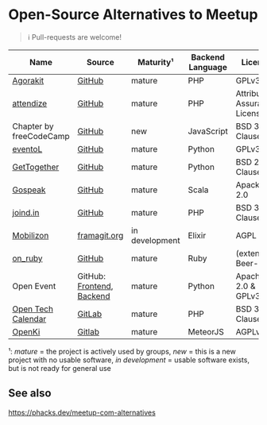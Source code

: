 # Open-Source Alternatives to Meetup

> :information_source: Pull-requests are welcome!

| Name                                                  | Source                                                                                                                        | Maturity¹      | Backend Language | License                       |
| ----------------------------------------------------- | ----------------------------------------------------------------------------------------------------------------------------- | -------------- | ---------------- | ----------------------------- |
| [Agorakit](https://agorakit.org/)                     | [GitHub](https://github.com/philippejadin/agorakit)                                                                           | mature         | PHP              | GPLv3                         |
| [attendize](https://www.attendize.com/)               | [GitHub](https://github.com/Attendize/Attendize)                                                                              | mature         | PHP              | Attribution Assurance License |
| Chapter by freeCodeCamp                               | [GitHub](https://github.com/freeCodeCamp/chapter)                                                                             | new            | JavaScript       | BSD 3-Clause                  |
| [eventoL](http://eventol.github.io/eventoL/)          | [GitHub](https://github.com/eventoL/eventoL)                                                                                  | mature         | Python           | GPLv3                         |
| [GetTogether](https://gettogether.community/)         | [GitHub](https://github.com/GetTogetherComm/GetTogether)                                                                      | mature         | Python           | BSD 2-Clause                  |
| [Gospeak](https://www.gospeak.fr/)                    | [GitHub](https://github.com/loicknuchel/gospeak)                                                                              | mature         | Scala            | Apacke 2.0                    |
| [joind.in](https://joind.in/)                         | [GitHub](https://github.com/joindin/joindin-web2)                                                                             | mature         | PHP              | BSD 3-Clause                  |
| [Mobilizon](https://joinmobilizon.org/en/)            | [framagit.org](https://framagit.org/framasoft/mobilizon/)                                                                     | in development | Elixir           | AGPL                          |
| [on_ruby](https://www.onruby.eu/)                     | [GitHub](https://github.com/phoet/on_ruby)                                                                                    | mature         | Ruby             | (extended) Beer-ware          |
| Open Event                                            | GitHub: [Frontend](https://github.com/fossasia/open-event-frontend), [Backend](https://github.com/fossasia/open-event-server) | mature         | Python           | Apache 2.0 & GPLv3            |
| [Open Tech Calendar](https://opentechcalendar.co.uk/) | [GitLab](https://gitlab.com/opentechcalendar)                                                                                 | mature         | PHP              | BSD 3-Clause                  |
| [OpenKi](https://openki.net/)                         | [Gitlab](https://gitlab.com/Openki/Openki/)                                                                                   | mature         | MeteorJS         | AGPLv3                        |

¹: _mature_ = the project is actively used by groups, _new_ = this is a new project with no usable software, _in development_ = usable software exists, but is not ready for general use

## See also

<https://phacks.dev/meetup-com-alternatives>
